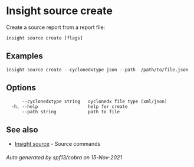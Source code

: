 # Insight source create

Create a source report from a report file:

```
insight source create [flags]
```

## <a id='examples'></a>Examples

```
insight source create --cyclonedxtype json --path  /path/to/file.json
```

## <a id='options'></a>Options

```
      --cyclonedxtype string   cyclonedx file type (xml/json)
  -h, --help                   help for create
      --path string            path to file
```

## <a id='see-also'></a>See also

* [Insight source](insight_source.md)	 - Source commands

###### Auto generated by spf13/cobra on 15-Nov-2021
